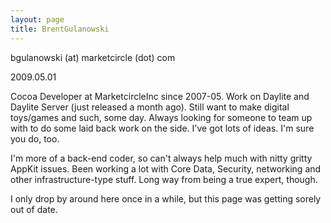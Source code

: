 ```yaml
---
layout: page
title: BrentGulanowski
---
```




bgulanowski (at) marketcircle (dot) com

2009.05.01

Cocoa Developer at MarketcircleInc since 2007-05. Work on Daylite and Daylite Server (just released a month ago). Still want to make digital toys/games and such, some day. Always looking for someone to team up with to do some laid back work on the side. I've got lots of ideas. I'm sure you do, too.

I'm more of a back-end coder, so can't always help much with nitty gritty AppKit issues. Been working a lot with Core Data, Security, networking and other infrastructure-type stuff. Long way from being a true expert, though.

I only drop by around here once in a while, but this page was getting sorely out of date.

